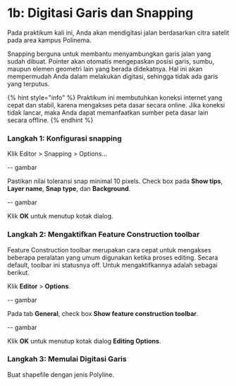 # 1b: Digitasi Garis dan Snapping

Pada praktikum kali ini, Anda akan mendigitasi jalan berdasarkan citra satelit pada area kampus Polinema.

Snapping berguna untuk membantu menyambungkan garis jalan yang sudah dibuat. Pointer akan otomatis mengepaskan posisi garis, sumbu, maupun elemen geometri lain yang berada didekatnya. Hal ini akan mempermudah Anda dalam melakukan digitasi, sehingga tidak ada garis yang terputus.

{% hint style="info" %}
Praktikum ini membutuhkan koneksi internet yang cepat dan stabil, karena mengakses peta dasar secara online. Jika koneksi tidak lancar, maka Anda dapat memanfaatkan sumber peta dasar lain secara offline.
{% endhint %}

### Langkah 1: Konfigurasi snapping

Klik Editor &gt; Snapping &gt; Options...

-- gambar

Pastikan nilai toleransi snap minimal 10 pixels. Check box pada **Show tips**, **Layer name**, **Snap type**, dan **Background**.

-- gambar

Klik **OK** untuk menutup kotak dialog.

### Langkah 2: Mengaktifkan Feature Construction toolbar

Feature Construction toolbar merupakan cara cepat untuk mengakses beberapa peralatan yang umum digunakan ketika proses editing. Secara default, toolbar ini statusnya off. Untuk mengaktifkannya adalah sebagai berikut.

Klik **Editor** &gt; **Options**.

-- gambar

Pada tab **General**, check box **Show feature construction toolbar**.

-- gambar

Klik **OK** untuk menutup kotak dialog **Editing Options**.

### Langkah 3: Memulai Digitasi Garis

Buat shapefile dengan jenis Polyline.



